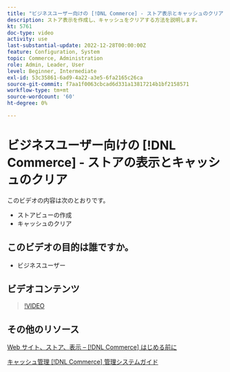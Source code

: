 ```yaml
---
title: "ビジネスユーザー向けの [!DNL Commerce] - ストア表示とキャッシュのクリア"
description: ストア表示を作成し、キャッシュをクリアする方法を説明します。
kt: 5761
doc-type: video
activity: use
last-substantial-update: 2022-12-28T00:00:00Z
feature: Configuration, System
topic: Commerce, Administration
role: Admin, Leader, User
level: Beginner, Intermediate
exl-id: 53c35861-6ad9-4a22-a3e5-6fa2165c26ca
source-git-commit: f7aa1f0063cbcad6d331a13817214b1bf2158571
workflow-type: tm+mt
source-wordcount: '60'
ht-degree: 0%

---
```


# ビジネスユーザー向けの [!DNL Commerce] - ストアの表示とキャッシュのクリア

このビデオの内容は次のとおりです。

- ストアビューの作成
- キャッシュのクリア

## このビデオの目的は誰ですか。

- ビジネスユーザー

## ビデオコンテンツ

>[!VIDEO](https://video.tv.adobe.com/v/35946?quality=12&learn=on)

## その他のリソース

[Web サイト、ストア、表示 –  [!DNL Commerce]  はじめる前に ](https://experienceleague.adobe.com/docs/commerce-admin/start/setup/websites-stores-views.html?lang=ja)

[ キャッシュ管理  [!DNL Commerce]  管理システムガイド ](https://experienceleague.adobe.com/docs/commerce-admin/systems/tools/cache-management.html?lang=ja)
